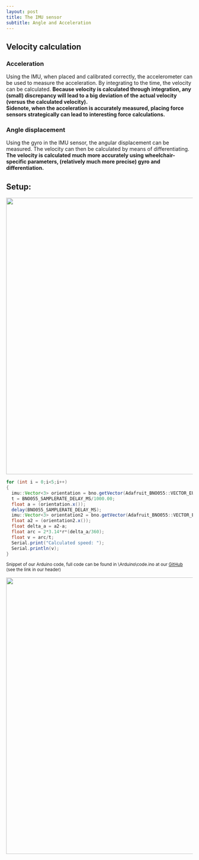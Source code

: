 ```yaml
---
layout: post
title: The IMU sensor
subtitle: Angle and Acceleration
---
```


## Velocity calculation
### Acceleration
Using the IMU, when placed and calibrated correctly, the accelerometer can be used to measure the acceleration. By integrating to the time, the velocity can be calculated.
<b>Because velocity is calculated through integration, any (small) discrepancy will lead to a big deviation of the actual velocity (versus the calculated velocity). <br>
Sidenote, when the acceleration is accurately measured, placing force sensors strategically can lead to interesting force calculations.</b>

### Angle displacement
Using the gyro in the IMU sensor, the angular displacement can be measured. The velocity can then be calculated by means of differentiating.
<b>The velocity is calculated much more accurately using wheelchair-specific parameters, (relatively much more precise) gyro and differentiation.</b>

## Setup:
<img src="\Fitnesswheelchair\img\arduinonononono.jpg" width="745">

```java
for (int i = 0;i<5;i++)
{
  imu::Vector<3> orientation = bno.getVector(Adafruit_BNO055::VECTOR_EULER);
  t = BNO055_SAMPLERATE_DELAY_MS/1000.00;
  float a = (orientation.x());
  delay(BNO055_SAMPLERATE_DELAY_MS);
  imu::Vector<3> orientation2 = bno.getVector(Adafruit_BNO055::VECTOR_EULER);
  float a2 = (orientation2.x());
  float delta_a = a2-a;
  float arc = 2*3.14*r*(delta_a/360);
  float v = arc/t;
  Serial.print("Calculated speed: ");
  Serial.println(v);
}
```
<sup>Snippet of our Arduino code, full code can be found in \Arduino\code.ino at our <a href="https://github.com/PaklongC/Fitnesswheelchair/blob/master/Arduino/code.ino">GitHub</a> (see the link in our header)</sup>

<img src="\Fitnesswheelchair\img\arduinopower.jpg" width="745">
